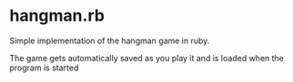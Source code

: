 # hangman.rb

Simple implementation of the hangman game in ruby.

The game gets automatically saved as you play it and is loaded when the program is started
